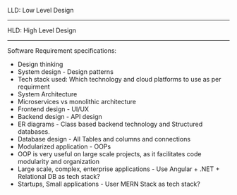 LLD: Low Level Design

---

HLD: High Level Design

---

Software Requirement specifications:

- Design thinking
- System design - Design patterns
- Tech stack used: Which technology and cloud platforms to use as per requirment
- System Architecture
- Microservices vs monolithic architecture
- Frontend design - UI/UX
- Backend design - API design
- ER diagrams - Class based backend technology and Structured databases.
- Database design - All Tables and columns and connections
- Modularized application - OOPs
- OOP is very useful on large scale projects, as it facilitates code modularity and organization
- Large scale, complex, enterprise applications - Use Angular + .NET + Relational DB as tech stack?
- Startups, Small applications - User MERN Stack as tech stack?

